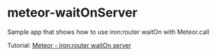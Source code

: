 # meteor-waitOnServer
Sample app that shows how to use iron:router waitOn with Meteor.call

Tutorial: [Meteor - iron:router waitOn server](http://www.curtismlarson.com/blog/2015/05/04/meteor-ironrouter-waitOn-server/)
